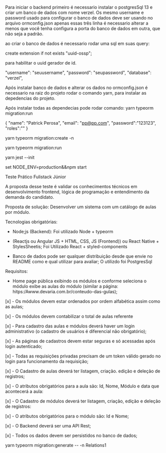 Para iniciar o backend primeiro é necessario
instalar o postgresSql 13 e criar um banco de dados com nome verzel.
Os mesmo username e password usado para configurar o banco de dados deve ser usando no arquivo ormconfig.json apenas essas três linha é necessario alterar a menos que você tenha configura a porta do banco de dados em outra, que não seja a padrão.

ao criar o banco de dados é necessario rodar uma sql em suas query:

create extension if not exists "uuid-ossp";

para habilitar o uuid gerador de id.

"username": "seuusername",
"password": "seupassword",
"database": "verzel",

Após instalar banco de dados e alterar os dados no ormconfig.json é necessario na raiz do projeto rodar o comando yarn, para instalar as depedencias do projeto.

Após instalar todas as dependecias pode rodar comando: yarn typeorm migration:run

{
"name": "Patrick Perosa",
"email": "pp@pp.com",
"password":"123123",
"roles":""
}

yarn typeorm migration:create -n

yarn typeorm migration:run

yarn jest --init

set NODE_ENV=production&&npm start

Teste Prático Fulistack Júnior

A proposta desse teste é validar os conhecimentos técnicos em desenvolvimento frontend, lógica de
programação e entendimento da demanda do candidato.

Proposta de solução:
Desenvolver um sistema com um catálogo de aulas por módulo.

Tecnologias obrigatórias:

- Node;js (Backend): Foi utilizado Node + typeorm

- (Reactjs ou Angular JS + HTML, CSS, JS (Frontend)) ou React Native + StylesSheetis; Foi Utilizado React + styled-components

- Banco de dados pode ser qualquer distribuição desde que envie no README como e qual utilizar para avaliar; O utilizdo foi PostgresSql

Requisitos:

- Home page pública exibindo os módulos e conforme seleciona o módulo exibe as aulas do módulo (similar a
  página: hitps:/Awww.devaria.com.br/conteudo-das-gulas);

[x] - Os módulos devem estar ordenados por ordem alfabética assim como as aulas;

[x] - Os módulos devem contabilizar o total de aulas referente

[x] - Para cadastro das aulas e módulos deverá haver um login administrativo (o cadastro de usuários é diferencial não
obrigatório);

[x] - As páginas de cadastros devem estar seguras e só acessadas após login autenticado;

[x] - Todas as requisições privadas precisam de um token válido gerado no login para funcionamento da requisição;

[x] - O Cadastro de aulas deverá ter listagem, criação. edição e deleção de registros;

[x] - O atributos obrigatórios para a aula são: Id, Nome, Módulo e data que acontecerá a aula:

[x] - O Cadastro de módulos deverá ter listagem, criação, edição e deleção de registros:

[x] - O atributos obrigatórios para o módulo são: Id e Nome;

[x] - O Backend deverá ser uma API Rest;

[x] - Todos os dados devem ser persistidos no banco de dados;

yarn typeorm migration:generate -- -n Relations1

